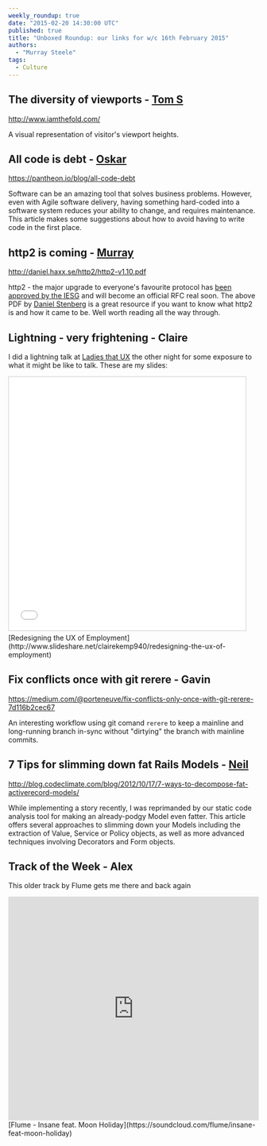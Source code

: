 ```yaml
---
weekly_roundup: true
date: "2015-02-20 14:30:00 UTC"
published: true
title: "Unboxed Roundup: our links for w/c 16th February 2015"
authors:
  - "Murray Steele"
tags:
  - Culture
---
```


## The diversity of viewports - [Tom S](/people#tom-sabin)

http://www.iamthefold.com/

A visual representation of visitor's viewport heights.

## All code is debt - [Oskar](/people)

https://pantheon.io/blog/all-code-debt

Software can be an amazing tool that solves business problems. However, even with Agile software delivery, having something hard-coded into a software system reduces your ability to change, and requires maintenance. This article makes some suggestions about how to avoid having to write code in the first place.

## http2 is coming - [Murray](/people#murray-steele)

http://daniel.haxx.se/http2/http2-v1.10.pdf

http2 - the major upgrade to everyone's favourite protocol has [been approved by the IESG](https://www.mnot.net/blog/2015/02/18/http2) and will become an official RFC real soon.  The above PDF by [Daniel Stenberg](http://daniel.haxx.se/) is a great resource if you want to know what http2 is and how it came to be.  Well worth reading all the way through.

## Lightning - very frightening - Claire

I did a lightning talk at [Ladies that UX](http://www.ladiesthatux.com/) the other night for some exposure to what it might be like to talk. These are my slides:

<iframe src="//www.slideshare.net/slideshow/embed_code/44883115" width="477" height="510" frameborder="0" marginwidth="0" marginheight="0" scrolling="no" style="border:1px solid #CCC; border-width:1px; margin-bottom:5px; max-width: 100%;" allowfullscreen></iframe>
[Redesigning the UX of Employment](http://www.slideshare.net/clairekemp940/redesigning-the-ux-of-employment)

## Fix conflicts once with git rerere - Gavin

https://medium.com/@porteneuve/fix-conflicts-only-once-with-git-rerere-7d116b2cec67

An interesting workflow using git comand `rerere` to keep a mainline and long-running branch in-sync without "dirtying" the branch with mainline commits.

## 7 Tips for slimming down fat Rails Models - [Neil](/people#neil-van-beinum)

http://blog.codeclimate.com/blog/2012/10/17/7-ways-to-decompose-fat-activerecord-models/

While implementing a story recently, I was reprimanded by our static code analysis tool for making an already-podgy Model even fatter. This article offers several approaches to slimming down your Models including the extraction of Value, Service or Policy objects, as well as more advanced techniques involving Decorators and Form objects.

## Track of the Week - Alex

This older track by Flume gets me there and back again

<iframe width="100%" height="450" scrolling="no" frameborder="no" src="https://w.soundcloud.com/player/?url=https%3A//api.soundcloud.com/tracks/66816170&amp;auto_play=false&amp;hide_related=false&amp;show_comments=true&amp;show_user=true&amp;show_reposts=false&amp;visual=true"></iframe>
[Flume - Insane feat. Moon Holiday](https://soundcloud.com/flume/insane-feat-moon-holiday)

